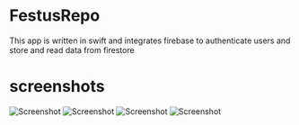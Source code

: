 # FestusRepo
 This app is written in swift and integrates firebase to authenticate users and store and read data from firestore
# screenshots
![Screenshot](https://i.postimg.cc/yxnLNg5B/Simulator-Screen-Shot-i-Phone-11-2020-10-28-at-23-51-38.png)
![Screenshot](https://i.postimg.cc/fWv2CpbF/Simulator-Screen-Shot-i-Phone-11-2020-10-28-at-23-52-01.png)
![Screenshot](https://i.postimg.cc/L66ybDYs/Simulator-Screen-Shot-i-Phone-11-2020-10-28-at-23-52-12.png)
![Screenshot](https://i.postimg.cc/dtHWPCrj/Simulator-Screen-Shot-i-Phone-11-2020-10-28-at-23-53-07.png)
